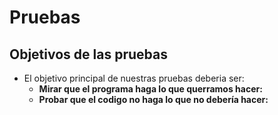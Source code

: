 # Pruebas
## Objetivos de las pruebas

* El objetivo principal de nuestras pruebas deberia ser:
  + **Mirar que el programa haga lo que querramos hacer:** 
  + **Probar que el codigo no haga lo que no debería hacer:**
